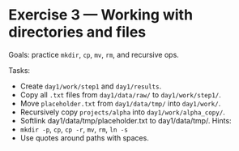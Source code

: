 # Exercise 3 — Working with directories and files

Goals: practice `mkdir`, `cp`, `mv`, `rm`, and recursive ops.

Tasks:
- Create `day1/work/step1` and `day1/results`.
- Copy all `.txt` files from `day1/data/raw/` to `day1/work/step1/`.
- Move `placeholder.txt` from `day1/data/tmp/` into `day1/work/`.
- Recursively copy `projects/alpha` into `day1/work/alpha_copy/`.
- Softlink day1/data/tmp/placeholder.txt to day1/data/tmp/. 
Hints:
- `mkdir -p`, `cp`, `cp -r`, `mv`, `rm`, `ln -s`
- Use quotes around paths with spaces.
